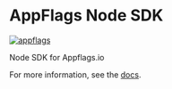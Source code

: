 # AppFlags Node SDK

[![appflags](https://img.shields.io/npm/v/appflags-node)](https://www.npmjs.com/package/appflags-node)

Node SDK for Appflags.io

For more information, see the [docs](https://docs.appflags.io/sdks/node/).
